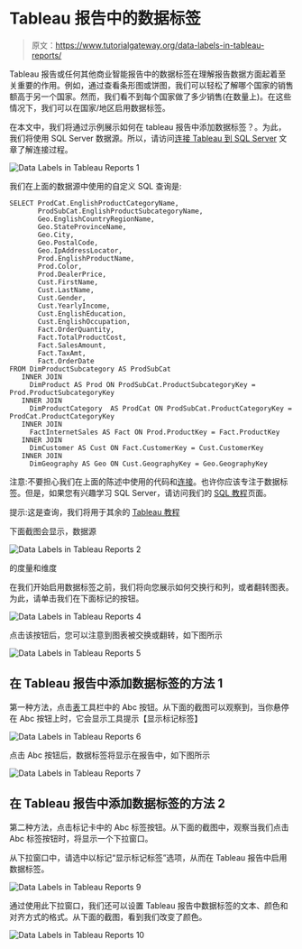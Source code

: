 # Tableau 报告中的数据标签

> 原文：<https://www.tutorialgateway.org/data-labels-in-tableau-reports/>

Tableau 报告或任何其他商业智能报告中的数据标签在理解报告数据方面起着至关重要的作用。例如，通过查看条形图或饼图，我们可以轻松了解哪个国家的销售额高于另一个国家。然而，我们看不到每个国家做了多少销售(在数量上)。在这些情况下，我们可以在国家/地区启用数据标签。

在本文中，我们将通过示例展示如何在 tableau 报告中添加数据标签？。为此，我们将使用 SQL Server 数据源。所以，请访问[连接 Tableau 到 SQL Server](https://www.tutorialgateway.org/connecting-tableau-to-sql-server/) 文章了解连接过程。

![Data Labels in Tableau Reports 1](img/15ce6d3f2fcd313aceba43a72d00c591.png)

我们在上面的数据源中使用的自定义 SQL 查询是:

```
SELECT ProdCat.EnglishProductCategoryName, 
       ProdSubCat.EnglishProductSubcategoryName, 
       Geo.EnglishCountryRegionName, 
       Geo.StateProvinceName, 
       Geo.City, 
       Geo.PostalCode, 
       Geo.IpAddressLocator, 
       Prod.EnglishProductName, 
       Prod.Color, 
       Prod.DealerPrice, 
       Cust.FirstName, 
       Cust.LastName, 
       Cust.Gender, 
       Cust.YearlyIncome, 
       Cust.EnglishEducation, 
       Cust.EnglishOccupation, 
       Fact.OrderQuantity, 
       Fact.TotalProductCost, 
       Fact.SalesAmount, 
       Fact.TaxAmt, 
       Fact.OrderDate
FROM DimProductSubcategory AS ProdSubCat
   INNER JOIN
     DimProduct AS Prod ON ProdSubCat.ProductSubcategoryKey = Prod.ProductSubcategoryKey 
   INNER JOIN
     DimProductCategory  AS ProdCat ON ProdSubCat.ProductCategoryKey = ProdCat.ProductCategoryKey 
   INNER JOIN
     FactInternetSales AS Fact ON Prod.ProductKey = Fact.ProductKey 
   INNER JOIN
     DimCustomer AS Cust ON Fact.CustomerKey = Cust.CustomerKey
   INNER JOIN
     DimGeography AS Geo ON Cust.GeographyKey = Geo.GeographyKey
```

注意:不要担心我们在上面的陈述中使用的代码和[连接](https://www.tutorialgateway.org/sql-joins/)。也许你应该专注于数据标签。但是，如果您有兴趣学习 SQL Server，请访问我们的 [SQL 教程](https://www.tutorialgateway.org/sql/)页面。

提示:这是查询，我们将用于其余的 [Tableau 教程](https://www.tutorialgateway.org/tableau/)

下面截图会显示，数据源

![Data Labels in Tableau Reports 2](img/5e32854c0aa8c0beea38ca5da3dc7e11.png)

的度量和维度

在我们开始启用数据标签之前，我们将向您展示如何交换行和列，或者翻转图表。为此，请单击我们在下面标记的按钮。

![Data Labels in Tableau Reports 4](img/d2bc4b3aeb32c0030cdcafcb0b6120f2.png)

点击该按钮后，您可以注意到图表被交换或翻转，如下图所示

![Data Labels in Tableau Reports 5](img/363f1b1af2091ba7879b4734755c7968.png)

## 在 Tableau 报告中添加数据标签的方法 1

第一种方法，点击[表](https://www.tutorialgateway.org/tableau/)工具栏中的 Abc 按钮。从下面的截图可以观察到，当你悬停在 Abc 按钮上时，它会显示工具提示【显示标记标签】

![Data Labels in Tableau Reports 6](img/2043bef8aa251cab3b09b0962362dc03.png)

点击 Abc 按钮后，数据标签将显示在报告中，如下图所示

![Data Labels in Tableau Reports 7](img/92b0a3627c5e2e933c7ea66d14a090f5.png)

## 在 Tableau 报告中添加数据标签的方法 2

第二种方法，点击标记卡中的 Abc 标签按钮。从下面的截图中，观察当我们点击 Abc 标签按钮时，将显示一个下拉窗口。

从下拉窗口中，请选中以标记“显示标记标签”选项，从而在 Tableau 报告中启用数据标签。

![Data Labels in Tableau Reports 9](img/90e808f7cbf2ed82b64394d3de7ed1e8.png)

通过使用此下拉窗口，我们还可以设置 Tableau 报告中数据标签的文本、颜色和对齐方式的格式。从下面的截图，看到我们改变了颜色。

![Data Labels in Tableau Reports 10](img/22ba159c6926b87f54ffbdfd5c624285.png)